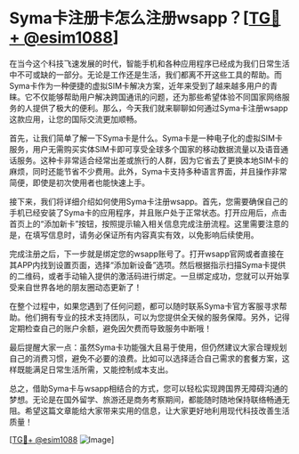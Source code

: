 # Syma卡注册卡怎么注册wsapp？[[TG💪+ @esim1088](https://t.me/s/esim1088)]

在当今这个科技飞速发展的时代，智能手机和各种应用程序已经成为我们日常生活中不可或缺的一部分。无论是工作还是生活，我们都离不开这些工具的帮助。而Syma卡作为一种便捷的虚拟SIM卡解决方案，近年来受到了越来越多用户的青睐。它不仅能够帮助用户解决跨国通讯的问题，还为那些希望体验不同国家网络服务的人提供了极大的便利。那么，今天我们就来聊聊如何通过Syma卡注册wsapp这款应用，让您的国际交流更加顺畅。

首先，让我们简单了解一下Syma卡是什么。Syma卡是一种电子化的虚拟SIM卡服务，用户无需购买实体SIM卡即可享受全球多个国家的移动数据流量以及语音通话服务。这种卡非常适合经常出差或旅行的人群，因为它省去了更换本地SIM卡的麻烦，同时还能节省不少费用。此外，Syma卡支持多种语言界面，并且操作非常简便，即使是初次使用者也能快速上手。

接下来，我们将详细介绍如何使用Syma卡注册wsapp。首先，您需要确保自己的手机已经安装了Syma卡的应用程序，并且账户处于正常状态。打开应用后，点击首页上的“添加新卡”按钮，按照提示输入相关信息完成注册流程。这里需要注意的是，在填写信息时，请务必保证所有内容真实有效，以免影响后续使用。

完成注册之后，下一步就是绑定您的wsapp账号了。打开wsapp官网或者直接在其APP内找到设置页面，选择“添加新设备”选项。然后根据指示扫描Syma卡提供的二维码，或者手动输入提供的激活码进行绑定。一旦绑定成功，您就可以开始享受来自世界各地的朋友圈动态更新了！

在整个过程中，如果您遇到了任何问题，都可以随时联系Syma卡官方客服寻求帮助。他们拥有专业的技术支持团队，可以为您提供全天候的服务保障。另外，记得定期检查自己的账户余额，避免因欠费而导致服务中断哦！

最后提醒大家一点：虽然Syma卡功能强大且易于使用，但仍然建议大家合理规划自己的消费习惯，避免不必要的浪费。比如可以选择适合自己需求的套餐方案，这样既能满足日常生活所需，又能控制成本支出。

总之，借助Syma卡与wsapp相结合的方式，您可以轻松实现跨国界无障碍沟通的梦想。无论是在国外留学、旅游还是商务考察期间，都能随时随地保持联络畅通无阻。希望这篇文章能给大家带来实用的信息，让大家更好地利用现代科技改善生活质量！

[[TG💪+ @esim1088](https://t.me/s/esim1088) ![Image](https://i.postimg.cc/4NQfJmqS/Snipaste-2025-05-13-00-14-12.png)]
